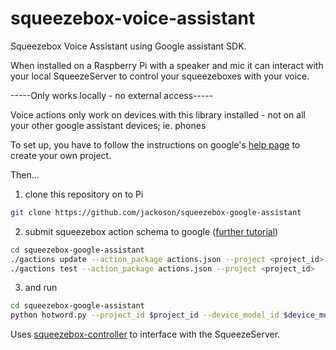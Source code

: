 # squeezebox-voice-assistant

Squeezebox Voice Assistant using Google assistant SDK.

When installed on a Raspberry Pi with a speaker and mic it can interact with your local SqueezeServer to control your squeezeboxes with your voice.

-----Only works locally - no external access-----

Voice actions only work on devices with this library installed - not on all your other google assistant devices; ie. phones

To set up, you have to follow the instructions on google's [help page](https://developers.google.com/assistant/sdk/guides/library/python/embed/setup) to create your own project.

Then...
1) clone this repository on to Pi
```bash
git clone https://github.com/jackoson/squeezebox-google-assistant
```
2) submit squeezebox action schema to google ([further tutorial](https://developers.google.com/assistant/sdk/guides/library/python/extend/custom-actions))
```bash
cd squeezebox-google-assistant
./gactions update --action_package actions.json --project <project_id>
./gactions test --action_package actions.json --project <project_id>
```

3) and run 
```bash
cd squeezebox-google-assistant
python hotword.py --project_id $project_id --device_model_id $device_model_id --ip_address <ip address of SqueezeServer>
```
Uses [squeezebox-controller](https://github.com/jackoson/squeezebox-controller) to interface with the SqueezeServer.

